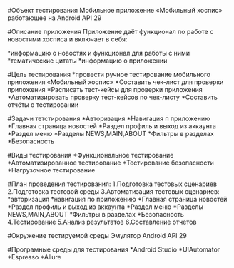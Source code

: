#Объект тестирования
Мобильное приложение «Мобильный хоспис» работающее на Android API 29

#Описание приложения
Приложение даёт функционал по работе с новостями хосписа и включает в себя:

*информацию о новостях и функционал для работы с ними
*тематические цитаты
*информацию о приложении

#Цель тестирования
*провести ручное тестирование мобильного приложения «Мобильный хоспис»
*Составить чек-лист для проверки приложения
*Расписать тест-кейсы для проверки приложения
*Автоматизировать проверку тест-кейсов по чек-листу
*Составить отчёты о тестировании

#Задачи тетстирования
*Авторизация
*Навигация п приложению
*Главная страница новостей
*Раздел профиль и выход из аккаунта
*Раздел меню
*Разделы NEWS,MAIN,ABOUT
*Фильтры в разделах
*Безопасность

#Виды тестирования
*Функциональное тестирование
*Автоматизированное тестирование
*Тестирование безопасности
*Нагрузочное тестирование

#План проведения тестирования:
1.Подготовка тестовых сценариев
2.Подготовка тестовой среды
3.Автоматизация тестовых сценариев:
*авторизация
*навигация по приложению
*Главная страница новостей
*Раздел профиль и выход из аккаунта
*Раздел меню
*Разделы NEWS,MAIN,ABOUT
*Фильтры в разделах
*Безопасность
4.Тестирование
5.Анализ результатов
6.Составление отчетов

#Окружение тестируемой среды
Эмулятор Android API 29

#Програмные среды для тестирования
*Android Studio
*UIAutomator
*Espresso
*Allure